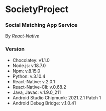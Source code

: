 # SocietyProject
### Social Matching App Service </br>

By *React-Native* </br>

### Version </br>
- Chocolatey: v1.1.0 </br>
- Node.js: v.18.7.0 </br>
- Npm: v.8.15.0 </br>
- Python: v.3.10.4 </br>
- React-Native: v.2.0.1 </br>
- React-Native-Cli: v.0.68.2 </br>
- Java, Javac: v.1.9.0_211 </br>
- Android Studio Chipmunk: 2021.2.1 Patch 1 </br>
- Android Debug Bridge: v.1.0.41 </br>

